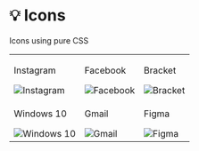 # 💡 Icons
Icons using pure CSS

<table width="100%">
  <tr>
    <td><p>Instagram</p><img src="https://user-images.githubusercontent.com/40699892/92588758-201e1200-f2b7-11ea-9f77-552515eb5564.png" alt="Instagram">
</td>
    <td><p>Facebook</p><img src="https://user-images.githubusercontent.com/40699892/92588684-ffee5300-f2b6-11ea-8518-fd350f725442.png" alt="Facebook">
</td>
    <td><p>Bracket</p><img src="https://user-images.githubusercontent.com/40699892/92712984-08f32900-f378-11ea-9977-123ebcee4d81.png" alt ="Bracket">
</td>
  </tr>
  <tr>
    <td><p>Windows 10</p><img src="https://user-images.githubusercontent.com/40699892/92942116-d415cd80-f46e-11ea-8706-b5d3c154fd0c.png" alt="Windows 10">
</td>
    <td><p>Gmail</p><img src="https://user-images.githubusercontent.com/40699892/93236729-cb8a0380-f79c-11ea-8069-fc441880a39c.png" alt="Gmail">
</td>
    <td><p>Figma</p><img src="https://user-images.githubusercontent.com/40699892/93329155-62f16400-f83a-11ea-92f0-e2a815a9d526.png" alt="Figma">
</td>
  </tr>
  </table>
